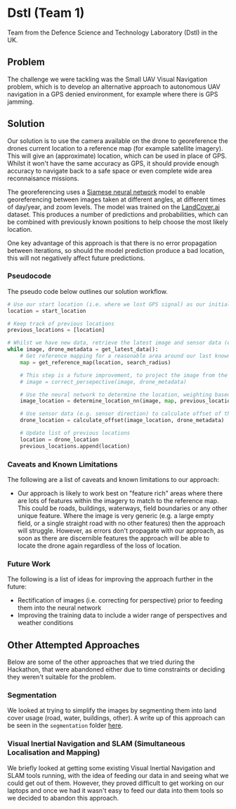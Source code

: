 # Dstl (Team 1)

Team from the Defence Science and Technology Laboratory (Dstl) in the UK.

## Problem

The challenge we were tackling was the Small UAV Visual Navigation problem, which is to develop an alternative approach to autonomous UAV navigation in a GPS denied environment, for example where there is GPS jamming.

## Solution

Our solution is to use the camera available on the drone to georeference the drones current location to a reference map (for example satellite imagery). This will give an (approximate) location, which can be used in place of GPS. Whilst it won't have the same accuracy as GPS, it should provide enough accuracy to navigate back to a safe space or even complete wide area reconnaisance missions.

The georeferencing uses a [Siamese neural network](https://en.wikipedia.org/wiki/Siamese_neural_network) model to enable georeferencing between images taken at different angles, at different times of day/year, and zoom levels. The model was trained on the [LandCover.ai](https://landcover.ai.linuxpolska.com/) dataset. This produces a number of predictions and probabilities, which can be combined with previously known positions to help choose the most likely location.

One key advantage of this approach is that there is no error propagation between iterations, so should the model prediction produce a bad location, this will not negatively affect future predictions.

### Pseudocode

The pseudo code below outlines our solution workflow.

```python
# Use our start location (i.e. where we lost GPS signal) as our initial starting point
location = start_location

# Keep track of previous locations
previous_locations = [location]

# Whilst we have new data, retrieve the latest image and sensor data (e.g. altimeter, yaw, pitch, roll)
while image, drone_metadata = get_latest_data():
    # Get reference mapping for a reasonable area around our last known location
    map = get_reference_map(location, search_radius)

    # This step is a future improvement, to project the image from the camera into an orthogonal (i.e. overhead) image
    # image = correct_persepective(image, drone_metadata)

    # Use the neural network to determine the location, weighting based on the last 5 locations
    image_location = determine_location_nn(image, map, previous_locations[-5:])

    # Use sensor data (e.g. sensor direction) to calculate offset of the image compared to drone and account for this
    drone_location = calculate_offset(image_location, drone_metadata)

    # Update list of previous locations
    location = drone_location
    previous_locations.append(location)
```

### Caveats and Known Limitations

The following are a list of caveats and known limitations to our approach:

* Our approach is likely to work best on "feature rich" areas where there are lots of features within the imagery to match to the reference map. This could be roads, buildings, waterways, field boundaries or any other unique feature. Where the image is very generic (e.g. a large empty field, or a single straight road with no other features) then the approach will struggle. However, as errors don't propagate with our approach, as soon as there are discernible features the approach will be able to locate the drone again regardless of the loss of location.

### Future Work

The following is a list of ideas for improving the approach further in the future:

* Rectification of images (i.e. correcting for perspective) prior to feeding them into the neural network
* Improving the training data to include a wider range of perspectives and weather conditions

## Other Attempted Approaches

Below are some of the other approaches that we tried during the Hackathon, that were abandoned either due to time constraints or deciding they weren't suitable for the problem.

### Segmentation

We looked at trying to simplify the images by segmenting them into land cover usage (road, water, buildings, other). A write up of this approach can be seen in the `segmentation` folder [here](segmentation/README.md).

### Visual Inertial Navigation and SLAM (Simultaneous Localisation and Mapping)

We briefly looked at getting some existing Visual Inertial Navigation and SLAM tools running, with the idea of feeding our data in and seeing what we could get out of them. However, they proved difficult to get working on our laptops and once we had it wasn't easy to feed our data into them tools so we decided to abandon this approach.